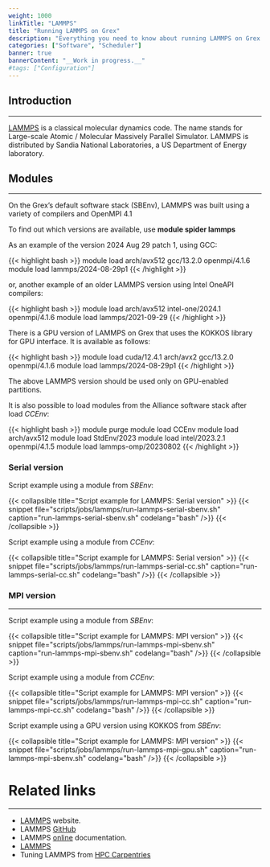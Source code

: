 ```yaml
---
weight: 1000
linkTitle: "LAMMPS"
title: "Running LAMMPS on Grex"
description: "Everything you need to know about running LAMMPS on Grex."
categories: ["Software", "Scheduler"]
banner: true
bannerContent: "__Work in progress.__"
#tags: ["Configuration"]
---
```


## Introduction
---

[LAMMPS](https://www.lammps.org/) is a classical molecular dynamics code. The name stands for Large-scale Atomic / Molecular Massively Parallel Simulator. LAMMPS is distributed by Sandia National Laboratories, a US Department of Energy laboratory. 


## Modules
---

On the Grex’s default software stack (SBEnv), LAMMPS was built using a variety of compilers and OpenMPI 4.1

To find out which versions are available, use **module spider lammps**

As an example of the version 2024 Aug 29 patch 1, using GCC:

{{< highlight bash >}}
module load arch/avx512 gcc/13.2.0 openmpi/4.1.6 
module load lammps/2024-08-29p1
{{< /highlight >}}

or, another example of an older LAMMPS version using Intel OneAPI compilers:

{{< highlight bash >}}
module load arch/avx512 intel-one/2024.1 openmpi/4.1.6 
module load lammps/2021-09-29
{{< /highlight >}}

There is a GPU version of LAMMPS on Grex that uses the KOKKOS library for GPU interface. It is available as follows: 

{{< highlight bash >}}
module load cuda/12.4.1 arch/avx2 gcc/13.2.0 openmpi/4.1.6 
module load lammps/2024-08-29p1
{{< /highlight >}}

The above LAMMPS version should be used only on GPU-enabled partitions.

It is also possible to load modules from the Alliance software stack after load _CCEnv_:

{{< highlight bash >}}
module purge
module load CCEnv
module load arch/avx512 
module load StdEnv/2023
module load intel/2023.2.1  openmpi/4.1.5
module load lammps-omp/20230802
{{< /highlight >}}

### Serial version

Script example using a module from _SBEnv_:

{{< collapsible title="Script example for LAMMPS: Serial version" >}}
{{< snippet
    file="scripts/jobs/lammps/run-lammps-serial-sbenv.sh"
    caption="run-lammps-serial-sbenv.sh"
    codelang="bash"
/>}}
{{< /collapsible >}}

Script example using a module from _CCEnv_:

{{< collapsible title="Script example for LAMMPS: Serial version" >}}
{{< snippet
    file="scripts/jobs/lammps/run-lammps-serial-cc.sh"
    caption="run-lammps-serial-cc.sh"
    codelang="bash"
/>}}
{{< /collapsible >}}

### MPI version
---

Script example using a module from _SBEnv_:

{{< collapsible title="Script example for LAMMPS: MPI version" >}}
{{< snippet
    file="scripts/jobs/lammps/run-lammps-mpi-sbenv.sh"
    caption="run-lammps-mpi-sbenv.sh"
    codelang="bash"
/>}}
{{< /collapsible >}}


Script example using a module from _CCEnv_:

{{< collapsible title="Script example for LAMMPS: MPI version" >}}
{{< snippet
    file="scripts/jobs/lammps/run-lammps-mpi-cc.sh"
    caption="run-lammps-mpi-cc.sh"
    codelang="bash"
/>}}
{{< /collapsible >}}

Script example using a GPU version using KOKKOS from _SBEnv_:

{{< collapsible title="Script example for LAMMPS: MPI version" >}}
{{< snippet
    file="scripts/jobs/lammps/run-lammps-mpi-gpu.sh"
    caption="run-lammps-mpi-sbenv.sh"
    codelang="bash"
/>}}
{{< /collapsible >}}


<!--

Multiple versions of LAMMPS were installed on Grex. To see all the available versions, use __module spider lammps__ and follow the instructions. 

## Available CPU versions:
---

| Version   | Module Name     | Supported Packages |
| :-------: | :---------:     | ------------------ | 
| 29 Sep 21 | lammps/29Sep21  | * |
| 05 Jun 19 | lammps/5Jun19   | * |
| 11 Aug 17 | lammps/11Aug17  | * |
| 05 Nov 16 | lammps/5Nov16   | * |
| 30 Jul 16 | lammps/30jul16  | * |

## Available GPU versions:
---

As for the time when writing this page, there is only one version of LAMMPS with GPU support. It can be loaded using:

{{< highlight bash >}}
module load intel/2020.4  ompi/4.1.2 lammps-gpu/24Mar22
{{< /highlight >}}

The name of the binary is called __lmp_gpu__ (see the example of script below).

| Version   | Module name        |
| -------   | -----------        |
| 24 Mar 22 | lammps-gpu/24Mar22 |

## Scripts examples
---

## Serial version
---

{{< collapsible title="Script example for LAMMPS: Serial version" >}}
{{< snippet
    file="scripts/jobs/lammps/run-lammps-serial.sh"
    caption="run-lammps-serial.sh"
    codelang="bash"
/>}}
{{< /collapsible >}}

## MPI version 
---

{{< collapsible title="Script example for LAMMPS: MPI version" >}}
{{< snippet
    file="scripts/jobs/lammps/run-lammps-mpi.sh"
    caption="run-lammps-mpi.sh"
    codelang="bash"
/>}}
{{< /collapsible >}}

## OpenMP version
---

## Hybrid version: MPI and OpenMP
---

## GPU version
---

{{< collapsible title="Script example for LAMMPS: GPU version" >}}
{{< snippet
    file="scripts/jobs/lammps/run-lammps-mpi-gpu.sh"
    caption="run-lammps-mpi-gpu.sh"
    codelang="bash"
/>}}
{{< /collapsible >}}

# Performance
---

-->

# Related links
---

* [LAMMPS](https://www.lammps.org/) website.
* LAMMPS [GitHub](https://www.lammps.org/)
* LAMMPS [online](https://docs.lammps.org/Manual.html) documentation.
* [LAMMPS](https://docs.alliancecan.ca/wiki/LAMMPS/en)
* Tuning LAMMPS from [HPC Carpentries](https://www.hpc-carpentry.org/tuning_lammps/)
<!-- {{< treeview display="tree" />}} -->

<!-- Changes and update:
* Last reviewed on: Apr 26, 2024.
-->
